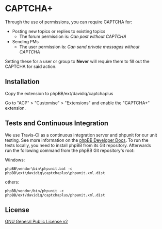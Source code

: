 # CAPTCHA+

Through the use of permissions, you can require CAPTCHA for:
* Posting new topics or replies to existing topics
  * The forum permission is: _Can post without CAPTCHA_
* Sending PMs
  * The user permission is: _Can send private messages without CAPTCHA_

Setting these for a user or group to **Never** will require them to fill out the CAPTCHA for said action.

## Installation

Copy the extension to phpBB/ext/davidiq/captchaplus

Go to "ACP" > "Customise" > "Extensions" and enable the "CAPTCHA+" extension.

## Tests and Continuous Integration

We use Travis-CI as a continuous integration server and phpunit for our unit testing. See more information on the [phpBB Developer Docs](https://area51.phpbb.com/docs/dev/master/testing/index.html).
To run the tests locally, you need to install phpBB from its Git repository. Afterwards run the following command from the phpBB Git repository's root:

Windows:

    phpBB\vendor\bin\phpunit.bat -c phpBB\ext\davidiq\captchaplus\phpunit.xml.dist

others:

    phpBB/vendor/bin/phpunit -c phpBB/ext/davidiq/captchaplus/phpunit.xml.dist

## License

[GNU General Public License v2](license.txt)

